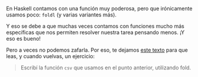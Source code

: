En Haskell contamos con una función muy poderosa, pero que irónicamente usamos poco: `foldl` (y varias variantes más). 

Y eso se debe a que muchas veces contamos con funciones mucho más específicas que nos permiten resolver nuestra tarea pensando menos. ¡Y eso es bueno!

Pero a veces no podemos zafarla. Por eso, te dejamos [este texto](https://docs.google.com/document/d/1jSrU7lVMan4nbHBETGqvO5VpqJI0KXVWtH7fqnVASPU/edit#) para que leas, y cuando vuelvas, un ejercicio: 

> Escribí la función `csv` que usamos en el punto anterior, utilizando fold. 